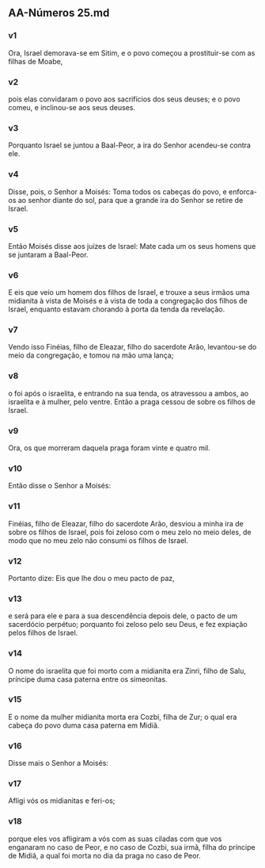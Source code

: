 ## AA-Números 25.md
### v1
 Ora, Israel demorava-se em Sitim, e o povo começou a prostituir-se com as filhas de Moabe,
### v2
 pois elas convidaram o povo aos sacrifícios dos seus deuses; e o povo comeu, e inclinou-se aos seus deuses.
### v3
 Porquanto Israel se juntou a Baal-Peor, a ira do Senhor acendeu-se contra ele.
### v4
 Disse, pois, o Senhor a Moisés: Toma todos os cabeças do povo, e enforca-os ao senhor diante do sol, para que a grande ira do Senhor se retire de Israel.
### v5
 Então Moisés disse aos juízes de Israel: Mate cada um os seus homens que se juntaram a Baal-Peor.
### v6
 E eis que veio um homem dos filhos de Israel, e trouxe a seus irmãos uma midianita à vista de Moisés e à vista de toda a congregação dos filhos de Israel, enquanto estavam chorando à porta da tenda da revelação.
### v7
 Vendo isso Finéias, filho de Eleazar, filho do sacerdote Arão, levantou-se do meio da congregação, e tomou na mão uma lança;
### v8
 o foi após o israelita, e entrando na sua tenda, os atravessou a ambos, ao israelita e à mulher, pelo ventre. Então a praga cessou de sobre os filhos de Israel.
### v9
 Ora, os que morreram daquela praga foram vinte e quatro mil.
### v10
 Então disse o Senhor a Moisés:
### v11
 Finéias, filho de Eleazar, filho do sacerdote Arão, desviou a minha ira de sobre os filhos de Israel, pois foi zeloso com o meu zelo no meio deles, de modo que no meu zelo não consumi os filhos de Israel.
### v12
 Portanto dize: Eis que lhe dou o meu pacto de paz,
### v13
 e será para ele e para a sua descendência depois dele, o pacto de um sacerdócio perpétuo; porquanto foi zeloso pelo seu Deus, e fez expiação pelos filhos de Israel.
### v14
 O nome do israelita que foi morto com a midianita era Zinri, filho de Salu, príncipe duma casa paterna entre os simeonitas.
### v15
 E o nome da mulher midianita morta era Cozbi, filha de Zur; o qual era cabeça do povo duma casa paterna em Midiã.
### v16
 Disse mais o Senhor a Moisés:
### v17
 Afligi vós os midianitas e feri-os;
### v18
 porque eles vos afligiram a vós com as suas ciladas com que vos enganaram no caso de Peor, e no caso de Cozbi, sua irmã, filha do príncipe de Midiã, a qual foi morta no dia da praga no caso de Peor.
